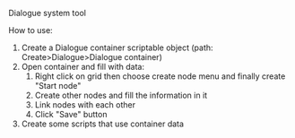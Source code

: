 Dialogue system tool

How to use:

1. Create a Dialogue container scriptable object (path: Create>Dialogue>Dialogue container)
2. Open container and fill with data:
    1. Right click on grid then choose create node menu and finally create "Start node"
    2. Create other nodes and fill the information in it
    3. Link nodes with each other
    4. Click "Save" button
3. Create some scripts that use container data
